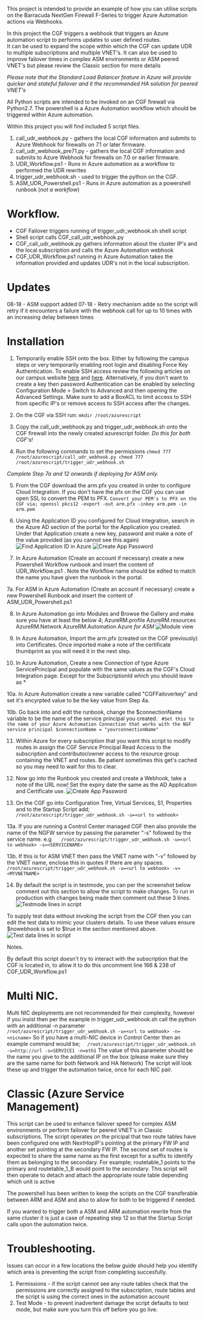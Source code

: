 This project is intended to provide an example of how you can utilise scripts on the Barracuda NextGen Firewall F-Series to trigger Azure
Automation actions via Webhooks. 

In this project the CGF triggers a webhook that triggers an Azure automation script to performs updates to user defined routes.  
It can be used to expand the scope within which the CGF can update UDR to multiple subscriptions and multiple VNET's. It can also be used to improve failover times in complex ASM environments or ASM peered VNET's but please review the Classic section for more details

*Please note that the Standard Load Balancer feature in Azure will provide quicker and stateful failover and it the recommended HA solution for peered VNET's*

All Python scripts are intended to be invoked on an CGF firewall via Python2.7. 
The powershell is a Azure Automation workflow which should be triggered within Azure automation.

Within this project you will find included 5 script files. 

1. call_udr_webhook.py - gathers the local CGF information and submits to Azure Webhook for firewalls on 7.1 or later firmware.
1. call_udr_webhook_pre71.py - gathers the local CGF information and submits to Azure Webhook for firewalls on 7.0 or earlier firmware.
2. UDR_Workflow.ps1  - Runs in Azure automation as a workflow to performed the UDR rewrites
3. trigger_udr_webhook.sh - used to trigger the python on the CGF.
4. ASM_UDR_Powershell.ps1 - Runs in Azure automation as a powershell runbook (*not a workflow*)

# Workflow.

- CGF Failover triggers running of trigger_udr_webhook.sh shell script
- Shell script calls CGF_call_udr_webhook.py 
- CGF_call_udr_webhook.py  gathers information about the cluster IP's and the local subscription and calls the Azure Automation webhook
- CGF_UDR_Workflow.ps1 running in Azure Automation takes the information provided and updates UDR's not in the local subscription.

# Updates
08-18 - ASM support added
07-18 - Retry mechanism adde so the script will retry if it encounters a failure with the webhook call for up to 10 times with an increasing delay between times


# Installation


1. Temporarily enable SSH onto the box. Either by following the campus steps or very temporarily enabling root login and disabling Force Key Authentication. 
To enable SSH access review the following articles on our campus website [here](https://campus.barracuda.com/product/cloudgenfirewall/doc/73719781/how-to-enable-ssh-root-access-for-public-cloud-firewalls/) and [here](https://campus.barracuda.com/product/cloudgenfirewall/doc/73719739/how-to-configure-ssh). 
Alternatively, if you don't want to create a key then password Authentication can be enabled by selecting Configuration Mode > Switch to Advanced and then opening the Advanced Settings. Make sure to add a BoxACL to limit access to SSH from specific IP's or remove access to SSH access after the changes.


2. On the CGF via SSH run: 
	`
	mkdir /root/azurescript
	`

3. Copy the call_udr_webhook.py and trigger_udr_webhook.sh onto the CGF firewall into the newly created azurescript folder. *Do this for both CGF's!*

4. Run the following commands to set the permissions
	`
	chmod 777 /root/azurescript/call_udr_webhook.py
	chmod 777 /root/azurescript/trigger_udr_webhook.sh
	`

*Complete Step 7a and 12 onwards if deploying for ASM only.*	

5. From the CGF download the arm.pfx you created in order to configure Cloud Integration. If you don't have the pfx on the CGF you can use open SSL to convert the PEM to PFX.
	`
	Convert your PEM's to PFX on the CGF via;
		openssl pkcs12 -export -out arm.pfx -inkey arm.pem -in arm.pem 
	`

6. Using the Application ID you configured for Cloud Integration, search in the Azure AD section of the portal for the Application you created. Under that Application create a new key, password and make a note of the value provided (as you cannot see this again)
![Find Application ID in Azure](images/findappid.png)
![Create App Password ](images/createappkey.png)

7. In Azure Automation (Create an account if necessary) create a new Powershell Workflow runbook and insert the content of UDR_Workflow.ps1 . Note the Workflow name should be edited to match the name you have given the runbook in the portal.

7a. For ASM in Azure Automation (Create an account if necessary) create a new Powershell Runbook and insert the content of ASM_UDR_Powershell.ps1

8. In Azure Automation go into Modules and Browse the Gallery and make sure you have at least the below 4;
		AzureRM.profile
		AzureRM.resources
		AzureRM.Network
		AzureRM.Automation
		Azure *for ASM*
![Module view](images/modules.png)

9. In Azure Automation, Import the arm.pfx (created on the CGF previously) into Certificates. Once imported make a note of the certificate thumbprint as you will need it in the next step. 

10. In Azure Automation, Create a new Connection of type Azure ServicePrincipal and populate with the same values as the CGF's Cloud Integration page. Except
for the SubscriptionId which you should leave as *

10a. In Azure Automation create a new variable called "CGFFailoverkey" and set it's encyrpted value to be the key value from Step 4a.

10b. Go back into and edit the runbook, change the $connectionName variable to be the name of the service principal you created.
       ` #Set this to the name of your Azure Automation Connection that works with the NGF service principal
        $connectionName = "yourconnectionName"`

11. Within Azure for every subscription that you want this script to modify routes in assign the CGF Service Principal Read Access to the subscription and
 contributor/owner access to the resource group containing the VNET and routes. Be patient sometimes this get's cached so you may need to wait for this to clear.

12. Now go into the Runbook you created and create a Webhook, take a note of the URL now!  Set the expiry date the same as the AD Application and Certificate use.
![Create App Password ](images/createwebhook.png)

13. On the CGF go into Configuration Tree, Virtual Services, S1, Properties and to the Startup Script add;
	`	/root/azurescript/trigger_udr_webhook.sh -u=<url to webhook> `

13a. If you are running a Control Center managed CGF then also provide the name of the NGFW service by passing the parameter "-s" followed by the service name. e.g 
`	/root/azurescript/trigger_udr_webhook.sh -u=<url to webhook> -s=<SERVICENAME>`

13b. If this is for ASM VNET then pass the VNET name with "-v" followed by the VNET name, enclose this in quotes if there are any spaces.
`	/root/azurescript/trigger_udr_webhook.sh -u=<url to webhook> -v=<MYVNETNAME>`

 
14. By default the script is in testmode, you can per the screenshot below comment out this section to allow the script to make changes. To run in production with changes being made then comment out these 3 lines.  
![Testmode lines in script](images/testmode.png)

To supply test data without invoking the script from the CGF then you can edit the test data to mimic your clusters details. To use these values ensure $nowebhook is set to $true in the section mentioned above.
![Test data lines in script](images/testdata.png)		

Notes. 

By default this script doesn't try to interact with the subscription that the CGF is located in, to allow it to do this uncomment line 166 & 238 of CGF_UDR_Workflow.ps1

# Multi NIC.

Multi NIC deployments are not recommended for their complexity, however if you insist then per the example in trigger_udr_webhook.sh call the python with an additional -n parameter
`	/root/azurescript/trigger_udr_webhook.sh -u=<url to webhook> -n=<nicname>`
So if you have a multi-NIC device in Control Center then an example command would be;
`	/root/azurescript/trigger_udr_webhook.sh -u=http://url -s=SERVICE1 -n=eth1 `
The value of this parameter should be the name you give to the additional IP on the box (please make sure they are the same name for both Network and HA Network)
The script will look these up and trigger the automation twice, once for each NIC pair. 

# Classic (Azure Service Management)
This script can be used to enhance failover speed for complex ASM environments or perform failover for peered VNET's in Classic subscriptions. The script operates on the pricipal that two route tables have been configured
one with NextHopIP's pointing at the primary FW IP and another set pointing at the secondary FW IP. The second set of routes is expected to share the same name as the first except for a suffix to identify them as belonging to the secondary.
For example;
routetable_1 points to the primary and routetable_1_B would point to the secondary. This script will then operate to detach and attach the appropriate route table depending which unit is active

The powershell has been written to keep the scripts on the CGF transferable between ARM and ASM and also to allow for both to be triggered if needed. 

If you wanted to trigger both a ASM and ARM automation rewrite from the same cluster it is just a case of repeating step 12 so that the Startup Script calls upon the automation twice.


# Troubleshooting.
Issues can occur in a few locations the below guide should help you identify which area is preventing the script from completing succesfully. 

1. Permissions - if the script cannot see any route tables check that the permissions are correctly assigned to the subscription, route tables and the script is using the correct ones in the automation account
2. Test Mode - to prevent inadvertent damage the script defaults to test mode, but make sure you turn this off before you go live.
